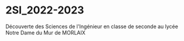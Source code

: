 # 2SI_2022-2023
Découverte des Sciences de l'Ingénieur en classe de seconde au lycée Notre Dame du Mur de MORLAIX
